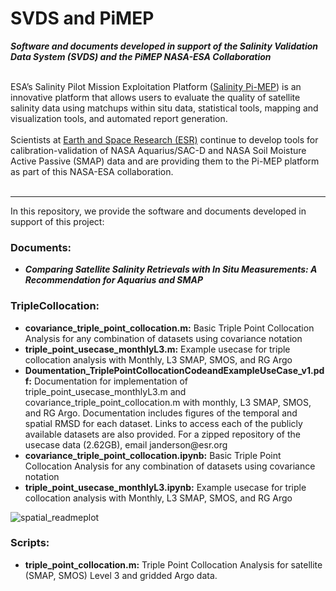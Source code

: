 # SVDS and PiMEP
<i><b>Software and documents developed in support of the Salinity Validation Data System (SVDS) and the PiMEP NASA-ESA Collaboration</i></b>

<br>
ESA’s Salinity Pilot Mission Exploitation Platform (<a href="https://www.salinity-pimep.org/">Salinity Pi-MEP</a>) is an innovative platform that allows users to evaluate the quality of satellite salinity data using matchups within situ data, statistical tools, mapping and visualization tools, and automated report generation.  
<br><br>
Scientists at <a href="https://www.esr.org/">Earth and Space Research (ESR)</a> continue to develop tools for calibration-validation of NASA Aquarius/SAC-D and NASA Soil Moisture Active Passive (SMAP) data and are providing them to the Pi-MEP platform as part of this NASA-ESA collaboration. 
<br><br>

<hr>
In this repository, we provide the software and documents developed in support of this project: 

<h3>Documents:</h3>   
<ul>
<li><b><i>Comparing Satellite Salinity Retrievals with In Situ Measurements: A Recommendation for Aquarius and SMAP </b></i></li>
</ul>

<h3>TripleCollocation:   </h3>  
<ul>
<li><b>covariance_triple_point_collocation.m:</b>   Basic Triple Point Collocation Analysis for any combination of datasets using covariance notation</li> 
<li><b>triple_point_usecase_monthlyL3.m:</b>   Example usecase for triple collocation analysis with Monthly, L3 SMAP, SMOS, and RG Argo </li> 
<li><b>Doumentation_TriplePointCollocationCodeandExampleUseCase_v1.pdf:</b>   Documentation for implementation of triple_point_usecase_monthlyL3.m and covariance_triple_point_collocation.m with monthly, L3 SMAP, SMOS, and RG Argo. Documentation includes figures of the temporal and spatial RMSD for each dataset. Links to access each of the publicly available datasets are also provided. For a zipped repository of the usecase data (2.62GB), email janderson@esr.org </li> 
<li><b>covariance_triple_point_collocation.ipynb:</b>   Basic Triple Point Collocation Analysis for any combination of datasets using covariance notation 
<li><b>triple_point_usecase_monthlyL3.ipynb:</b>   Example usecase for triple collocation analysis with Monthly, L3 SMAP, SMOS, and RG Argo </li> 
</ul>

![spatial_readmeplot](https://user-images.githubusercontent.com/40212307/181094552-69cf8161-fa10-4e9a-807c-4a70603b69b6.jpg)

<h3>Scripts:   </h3>  
<ul>
  <li><b>triple_point_collocation.m:</b>   Triple Point Collocation Analysis for satellite (SMAP, SMOS) Level 3 and gridded Argo data. </li> 
</ul>
 


